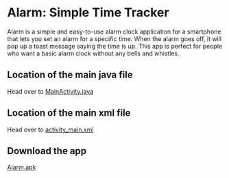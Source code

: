 # Alarm: Simple Time Tracker
Alarm is a simple and easy-to-use alarm clock application for a smartphone that lets you set an alarm for a specific time. 
When the alarm goes off, it will pop up a toast message saying the time is up. This app is perfect 
for people who want a basic alarm clock without any bells and whistles.

## Location of the main java file
Head over to [MainActivity.java](app/src/main/java/com/gamingz/simplealarm/MainActivity.java)

## Location of the main xml file
Head over to [activity_main.xml](app/src/main/res/layout/activity_main.xml)

## Download the app
[Alarm.apk](https://github.com/harshrox/Alarm/raw/master/Alarm.apk)
